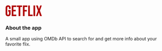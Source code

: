 ![Getflix](https://github.com/klvsv/getflix-app/blob/main/public/getflix.png?raw=true)

### About the app
A small app using OMDb API to search for and get more info about your favorite flix.

